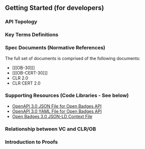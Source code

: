 ## Getting Started (for developers)

### API Topology

### Key Terms Definitions

### Spec Documents (Normative References)

The full set of documents is comprised of the following documents:

* [[[OB-30]]]
* [[[OB-CERT-30]]]
* CLR 2.0
* CLR CERT 2.0

### Supporting Resources (Code Libraries - See below)

* [OpenAPI 3.0 JSON File for Open Badges API](https://purl.imsglobal.org/spec/ob/v3p0/schema/openapi/ob_v3p0_oas.json)
* [OpenAPI 3.0 YAML File for Open Badges API](https://purl.imsglobal.org/spec/ob/v3p0/schema/openapi/ob_v3p0_oas.yaml)
* [Open Badges 3.0 JSON-LD Context File](https://purl.imsglobal.org/spec/ob/v3p0/context.json)

### Relationship between VC and CLR/OB

### Introduction to Proofs

